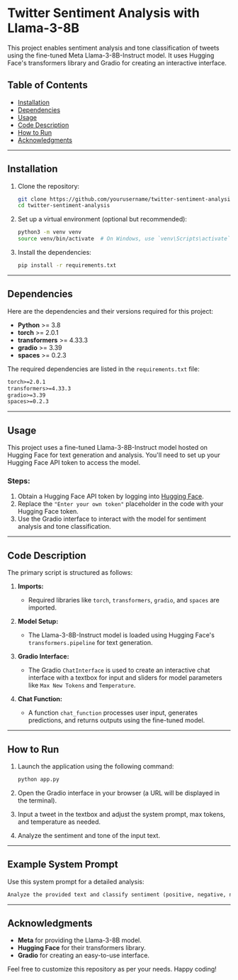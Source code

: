 # Twitter Sentiment Analysis with Llama-3-8B

This project enables sentiment analysis and tone classification of tweets using the fine-tuned Meta Llama-3-8B-Instruct model. It uses Hugging Face's transformers library and Gradio for creating an interactive interface.

## Table of Contents
- [Installation](#installation)
- [Dependencies](#dependencies)
- [Usage](#usage)
- [Code Description](#code-description)
- [How to Run](#how-to-run)
- [Acknowledgments](#acknowledgments)

---

## Installation

1. Clone the repository:
    ```bash
    git clone https://github.com/yourusername/twitter-sentiment-analysis.git
    cd twitter-sentiment-analysis
    ```

2. Set up a virtual environment (optional but recommended):
    ```bash
    python3 -m venv venv
    source venv/bin/activate  # On Windows, use `venv\Scripts\activate`
    ```

3. Install the dependencies:
    ```bash
    pip install -r requirements.txt
    ```

---

## Dependencies

Here are the dependencies and their versions required for this project:

- **Python** >= 3.8
- **torch** >= 2.0.1
- **transformers** >= 4.33.3
- **gradio** >= 3.39
- **spaces** >= 0.2.3

The required dependencies are listed in the `requirements.txt` file:
```txt
torch>=2.0.1
transformers>=4.33.3
gradio>=3.39
spaces>=0.2.3
```

---

## Usage

This project uses a fine-tuned Llama-3-8B-Instruct model hosted on Hugging Face for text generation and analysis. You'll need to set up your Hugging Face API token to access the model.

### Steps:
1. Obtain a Hugging Face API token by logging into [Hugging Face](https://huggingface.co/).
2. Replace the `"Enter your own token"` placeholder in the code with your Hugging Face token.
3. Use the Gradio interface to interact with the model for sentiment analysis and tone classification.

---

## Code Description

The primary script is structured as follows:

1. **Imports:**
    - Required libraries like `torch`, `transformers`, `gradio`, and `spaces` are imported.

2. **Model Setup:**
    - The Llama-3-8B-Instruct model is loaded using Hugging Face's `transformers.pipeline` for text generation.

3. **Gradio Interface:**
    - The Gradio `ChatInterface` is used to create an interactive chat interface with a textbox for input and sliders for model parameters like `Max New Tokens` and `Temperature`.

4. **Chat Function:**
    - A function `chat_function` processes user input, generates predictions, and returns outputs using the fine-tuned model.

---

## How to Run

1. Launch the application using the following command:
    ```bash
    python app.py
    ```

2. Open the Gradio interface in your browser (a URL will be displayed in the terminal).
3. Input a tweet in the textbox and adjust the system prompt, max tokens, and temperature as needed.
4. Analyze the sentiment and tone of the input text.

---

## Example System Prompt

Use this system prompt for a detailed analysis:
```txt
Analyze the provided text and classify sentiment (positive, negative, neutral) and tone (formal, informal). Return a sentiment, tone, and a brief reason (max 100 characters) for the classifications.
```

---

## Acknowledgments

- **Meta** for providing the Llama-3-8B model.
- **Hugging Face** for their transformers library.
- **Gradio** for creating an easy-to-use interface.

Feel free to customize this repository as per your needs. Happy coding!
